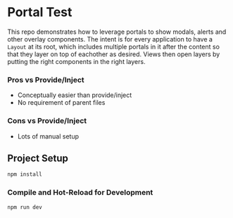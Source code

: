 # Portal Test

This repo demonstrates how to leverage portals to show modals, alerts and other overlay components. The intent is for every application to have a `Layout` at its root, which includes multiple portals in it after the content so that they layer on top of eachother as desired. Views then open layers by putting the right components in the right layers.

### Pros vs Provide/Inject
* Conceptually easier than provide/inject
* No requirement of parent files

### Cons vs Provide/Inject
* Lots of manual setup

## Project Setup

```sh
npm install
```

### Compile and Hot-Reload for Development

```sh
npm run dev
```